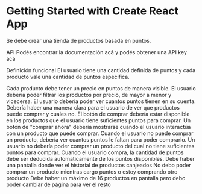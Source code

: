 # Getting Started with Create React App
Se debe crear una tienda de productos basada en puntos.

API
Podés encontrar la documentación acá y podés obtener una API key acá

Definición funcional
El usuario tiene una cantidad definida de puntos y cada producto vale una cantidad de puntos especifica.

Cada producto debe tener un precio en puntos de manera visible.
El usuario debería poder filtrar los productos por precio, de mayor a menor y vicecersa.
El usuario debería poder ver cuantos puntos tienen en su cuenta.
Debería haber una manera clara para el usuario de ver que productos puede comprar y cuales no.
El botón de comprar debería estar disponible en los productos que el usuario tiene suficientes puntos para comprar.
Un botón de "comprar ahora" debería mostrarse cuando el usuario interactúa con un producto que puede comprar.
Cuando el usuario no puede comprar un producto, debería ver cuantos puntos le faltan para poder comprarlo.
Un usuario no debería poder comprar un producto del cual no tiene suficientes puntos para comprar.
Cuando el usuario compra, la cantidad de puntos debe ser deducida automaticamente de los puntos disponibles.
Debe haber una pantalla donde ver el historial de productos canjeados
No debo poder comprar un producto mientras cargo puntos o estoy comprando otro producto
Debe haber un máximo de 16 productos en pantalla pero debo poder cambiar de página para ver el resto